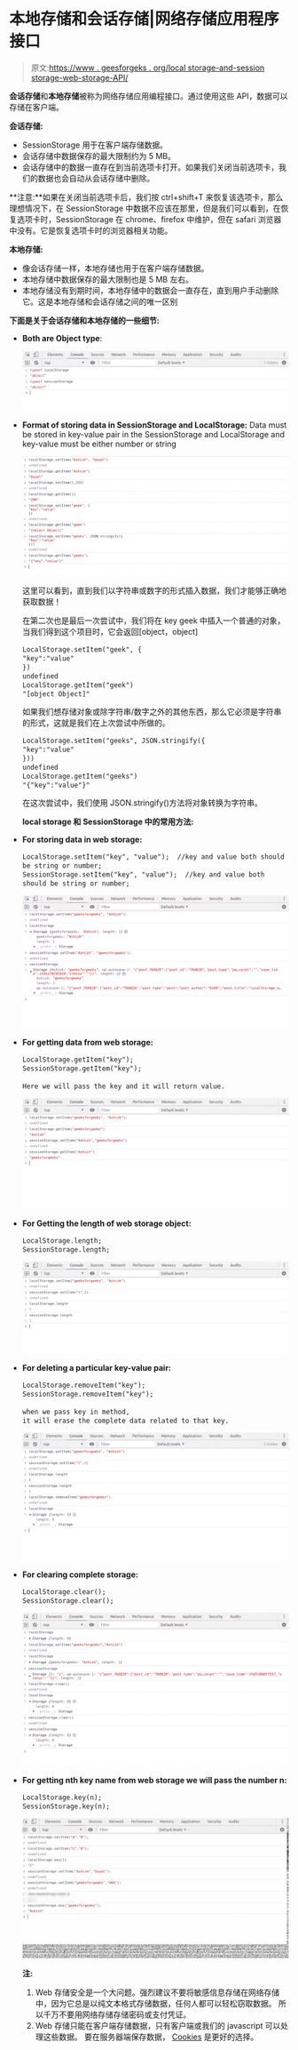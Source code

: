 # 本地存储和会话存储|网络存储应用程序接口

> 原文:[https://www . geesforgeks . org/local storage-and-session storage-web-storage-API/](https://www.geeksforgeeks.org/localstorage-and-sessionstorage-web-storage-apis/)

**会话存储**和**本地存储**被称为网络存储应用编程接口。通过使用这些 API，数据可以存储在客户端。

**会话存储:**

*   SessionStorage 用于在客户端存储数据。
*   会话存储中数据保存的最大限制约为 5 MB。
*   会话存储中的数据一直存在到当前选项卡打开。如果我们关闭当前选项卡，我们的数据也会自动从会话存储中删除。

**注意:**如果在关闭当前选项卡后，我们按 ctrl+shift+T 来恢复该选项卡，那么理想情况下，在 SessionStorage 中数据不应该在那里，但是我们可以看到，在恢复选项卡时，SessionStorage 在 chrome、firefox 中维护，但在 safari 浏览器中没有。它是恢复选项卡时的浏览器相关功能。

**本地存储:**

*   像会话存储一样，本地存储也用于在客户端存储数据。
*   本地存储中数据保存的最大限制也是 5 MB 左右。
*   本地存储没有到期时间，本地存储中的数据会一直存在，直到用户手动删除它。这是本地存储和会话存储之间的唯一区别

**下面是关于会话存储和本地存储的一些细节:**

*   **Both are Object type**:

    ![](img/2eeb61ffa9d981ee73944bd9ec2f4a57.png)

*   **Format of storing data in SessionStorage and LocalStorage:** Data must be stored in key-value pair in the SessionStorage and LocalStorage and key-value must be either number or string

    ![](img/dc7e8e131bc92ea81db43a86c98c3f38.png)

    这里可以看到，直到我们以字符串或数字的形式插入数据，我们才能够正确地获取数据！

    在第二次也是最后一次尝试中，我们将在 key geek 中插入一个普通的对象，当我们得到这个项目时，它会返回[object，object]

    ```
    LocalStorage.setItem("geek", {
    "key":"value"
    })
    undefined
    LocalStorage.getItem("geek")
    "[object Object]"

    ```

    如果我们想存储对象或除字符串/数字之外的其他东西，那么它必须是字符串的形式，这就是我们在上次尝试中所做的。

    ```
    LocalStorage.setItem("geeks", JSON.stringify({
    "key":"value"
    }))
    undefined
    LocalStorage.getItem("geeks")
    "{"key":"value"}"

    ```

    在这次尝试中，我们使用 JSON.stringify()方法将对象转换为字符串。

    **local storage 和 SessionStorage 中的常用方法:**

*   **For storing data in web storage:**

    ```
    LocalStorage.setItem("key", "value");  //key and value both should be string or number;
    SessionStorage.setItem("key", "value");  //key and value both should be string or number;

    ```

    ![](img/1996acad1aeb2ca3320c5fffd46aca51.png)

*   **For getting data from web storage:**

    ```
    LocalStorage.getItem("key");
    SessionStorage.getItem("key");

    Here we will pass the key and it will return value.

    ```

    ![](img/fbc8347001e7f47e5fb6e9fc98586d84.png)

*   **For Getting the length of web storage object:**

    ```
    LocalStorage.length; 
    SessionStorage.length;

    ```

    ![](img/e207d5c4c37f4ed7cb16bcf17d1a96e2.png)

*   **For deleting a particular key-value pair:**

    ```
    LocalStorage.removeItem("key");
    SessionStorage.removeItem("key");

    when we pass key in method,
    it will erase the complete data related to that key.

    ```

    ![](img/9a0075d540a7a44cc2aafa5290a9abad.png)

*   **For clearing complete storage:**

    ```
    LocalStorage.clear();
    SessionStorage.clear();

    ```

    ![](img/a94ade760ead8ecbd4becff40ae9272a.png)

*   **For getting nth key name from web storage we will pass the number n:**

    ```
    LocalStorage.key(n);
    SessionStorage.key(n);

    ```

    ![](img/a788fb17d0144cae8aae706a24354780.png)

    **注:**

    1.  Web 存储安全是一个大问题。强烈建议不要将敏感信息存储在网络存储中，因为它总是以纯文本格式存储数据，任何人都可以轻松窃取数据。
        所以千万不要用网络存储存储密码或支付凭证。
    2.  Web 存储只能在客户端存储数据，只有客户端或我们的 javascript 可以处理这些数据。
        要在服务器端保存数据， [Cookies](https://www.geeksforgeeks.org/cookies-used-website/) 是更好的选择。
